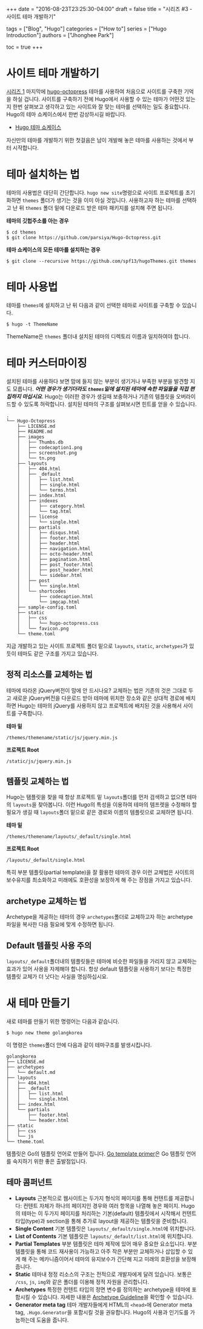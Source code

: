 +++
date = "2016-08-23T23:25:30-04:00"
draft = false
title = "시리즈 #3 - 사이트 테마 개발하기"

tags = ["Blog", "Hugo"]
categories = ["How to"]
series = ["Hugo Introduction"]
authors = ["Jhonghee Park"]

toc = true
+++

# 사이트 테마 개발하기

[시리즈 1](/post/hugo-intro/getting-started) 마지막에 [hugo-octopress](http://themes.gohugo.io/hugo-octopress/) 테마를 사용하여 처음으로 사이트를 구축한 기억을 하실 겁니다. 사이트를 구축하기 전에 Hugo에서 사용할 수 있는 테마가 어떤것 있는지 한번 살펴보고 생각하고 있는 사이트와 잘 맞는 테마를 선택하는 일도 중요합니다. Hugo의 테마 쇼케이스에서 한번 감상하시길 바랍니다.

* [Hugo 테마 쇼케이스](http://themes.gohugo.io/)

자신만의 테마를 개발하기 위한 첫걸음은 남이 개발해 놓은 테마를 사용하는 것에서 부터 시작합니다.

# 테마 설치하는 법
테마의 사용법은 대단히 간단합니다. `hugo new site`명령으로 사이트 프로젝트를 초기화하면 `themes` 폴더가 생기는 것을 이미 아실 것입니다. 사용하고자 하는 테마를 선택하고 난 뒤 `themes` 폴더 밑에 다운로드 받은 테마 패키지를 설치해 주면 됩니다.

**테마의 깃헙주소를 아는 경우**
```
$ cd themes
$ git clone https://github.com/parsiya/Hugo-Octopress.git
```

**테마 쇼케이스의 모든 테마를 설치하는 경우**
```
$ git clone --recursive https://github.com/spf13/hugoThemes.git themes
```

# 테마 사용법
테마를 `themes`에 설치하고 난 뒤 다음과 같이 선택한 테마로 사이트를 구축할 수 있습니다.
```
$ hugo -t ThemeName
```
ThemeName은 `themes` 폴더내 설치된 테마의 디렉토리 이름과 일치하여야 합니다.

# 테마 커스터마이징
설치된 테마를 사용하다 보면 맘에 들지 않는 부분이 생기거나 부족한 부분을 발견할 지도 모릅니다. **_어떤 경우가 생기더라도 `themes`밑에 설치된 테마에 속한 파일들을 직접 편집하지 마십시요_**. Hugo는 이러한 경우가 생길때 보충하거나 기존의 템플릿을 오버라이드할 수 있도록 허락합니다. 설치된 테마의 구조를 살펴보시면 힌트를 얻을 수 있습니다.

```
.
└── Hugo-Octopress
    ├── LICENSE.md
    ├── README.md
    ├── images
    │   ├── Thumbs.db
    │   ├── codecaption1.png
    │   ├── screenshot.png
    │   └── tn.png
    ├── layouts
    │   ├── 404.html
    │   ├── _default
    │   │   ├── list.html
    │   │   ├── single.html
    │   │   └── terms.html
    │   ├── index.html
    │   ├── indexes
    │   │   ├── category.html
    │   │   └── tag.html
    │   ├── license
    │   │   └── single.html
    │   ├── partials
    │   │   ├── disqus.html
    │   │   ├── footer.html
    │   │   ├── header.html
    │   │   ├── navigation.html
    │   │   ├── octo-header.html
    │   │   ├── pagination.html
    │   │   ├── post_footer.html
    │   │   ├── post_header.html
    │   │   └── sidebar.html
    │   ├── post
    │   │   └── single.html
    │   └── shortcodes
    │       ├── codecaption.html
    │       └── imgcap.html
    ├── sample-config.toml
    ├── static
    │   ├── css
    │   │   └── hugo-octopress.css
    │   └── favicon.png
    └── theme.toml
```

지금 개발하고 있는 사이트 프로젝트 폴더 밑으로 `layouts`, `static`, `archetypes`가 있듯이 테마도 같은 구조를 가지고 있습니다.

## 정적 리소스를 교체하는 법
테마에 따라온 jQuery버전이 맘에 안 드시나요? 교체하는 법은 기존의 것은 그대로 두고 새로운 jQuery버전을 다운로드 받아 테마에 위치한 장소와 같은 상대적 경로에 배치하면 Hugo는 테마의 jQuery를 사용하지 않고 프로젝트에 배치된 것을 사용해서 사이트를 구축합니다.

**테마 밑**
```
/themes/themename/static/js/jquery.min.js
```

**프로젝트 Root**
```
/static/js/jquery.min.js
```

## 템플릿 교체하는 법
Hugo는 탬플릿을 찾을 때 항상 프로젝트 밑 `layouts`폴더를 먼저 검색하고 없으면 테마의 `layouts`을 찾아봅니다. 이런 Hugo의 특성을 이용하여 테마의 템프렛을 수정해야 할 필요가 생길 때 `layouts`폴더 밑으로 같은 경로와 이름의 템플릿으로 교체하면 됩니다.

**테마 밑**
```
/themes/themename/layouts/_default/single.html
```

**프로젝트 Root**
```
/layouts/_default/single.html
```
특히 부분 템플릿(partial template)을 잘 활용한 테마의 경우 이런 교체법은 사이트의 보수유지를 최소화하고 미래에도 호환성을 보장하게 해 주는 장점을 가지고 있습니다.

## archetype 교체하는 법
Archetype을 제공하는 테마의 경우 `archetypes`폴더로 교체하고자 하는 archetype 파일을 복사한 다음 필요에 맞게 수정하면 됩니다.

## Default 템플릿 사용 주의
`layouts/_default`폴더내의 템플릿들은 테마에 비슷한 파일들을 가리지 않고 교체하는 효과가 있어 사용을 자제해야 합니다. 항상 default 템플릿을 사용하기 보다는 특정한 템플릿 교체가 더 낫다는 사실을 명심하십시요.

# 새 테마 만들기
새로 테마를 만들기 위한 명령어는 다음과 같습니다.
```
$ hugo new theme golangkorea
```
이 명령은 `themes`폴더 안에 다음과 같이 테마구조를 발생시킵니다.
```
golangkorea
├── LICENSE.md
├── archetypes
│   └── default.md
├── layouts
│   ├── 404.html
│   ├── _default
│   │   ├── list.html
│   │   └── single.html
│   ├── index.html
│   └── partials
│       ├── footer.html
│       └── header.html
├── static
│   ├── css
│   └── js
└── theme.toml
```
템플릿은 Go의 템플릿 언어로 만들어 집니다. [Go template primer](https://gohugo.io/layout/go-templates/)은 Go 템플릿 언어를 숙지하기 위한 좋은 출발점입니다.

## 테마 콤퍼넌트

* **Layouts** 근본적으로 웹사이트는 두가지 형식의 페이지를 통해 컨텐트를 제공합니다: 컨텐트 자체가 하나의 페이지인 경우와 여러 항목을 나열해 놓은 페이지. Hugo의 테마는 이 두가지 페이지를 처리하는 기본(default) 템플릿에서 시작해서 컨텐트 타입(type)과 section을 통해 추가로 layout을 제공하는 템플릿을 준비합니다.
* **Single Content** 기본 템플릿은 `layouts/_default/single.html`에 위치합니다.
* **List of Contents** 기본 템플릿은 `layouts/_default/list.html`에 위치합니다.
* **Partial Templates** 부분 템플릿은 테마 제작에 있어 매우 중요한 요소입니다. 부분 템플릿을 통해 코드 재사용이 가능하고 아주 작은 부분만 교체하거나 삽입할 수 있게 해 주는 메카니즘이어서 테마의 유지보수가 간단해 지고 미래의 호환성을 보장해 줍니다.
* **Static** 테마내 정정 리소스의 구조는 전적으로 개발자에게 달려 있습니다. 보통은 `/css`, `js`, `img`와 같은 폴더를 이용해 정적 자원을 관리합니다.
* **Archetypes** 특정한 컨텐트 타입의 정면 변수를 정의하는 archetype을 테마에 포함시킬 수 있습니다. 자세한 내용은 [Archetype Guideline](https://gohugo.io/content/archetypes/)을 확인할 수 있습니다.
* **Generator meta tag** 테마 개발자들에게 HTML의 `<head>`에 Generator meta tag, `.Hugo.Generator`을 포함시킬 것을 권유합니다. Hugo의 사용과 인기도를 가늠하는데 도움을 줍니다.

<br/>
<br/>

